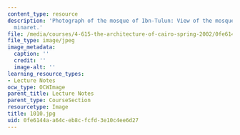 ```yaml
---
content_type: resource
description: 'Photograph of the mosque of Ibn-Tulun: View of the mosque''s spiraling
  minaret.'
file: /media/courses/4-615-the-architecture-of-cairo-spring-2002/0fe6144aa64ceb8cfcfd3e10c4ee6d27_1010.jpg
file_type: image/jpeg
image_metadata:
  caption: ''
  credit: ''
  image-alt: ''
learning_resource_types:
- Lecture Notes
ocw_type: OCWImage
parent_title: Lecture Notes
parent_type: CourseSection
resourcetype: Image
title: 1010.jpg
uid: 0fe6144a-a64c-eb8c-fcfd-3e10c4ee6d27
---
```

